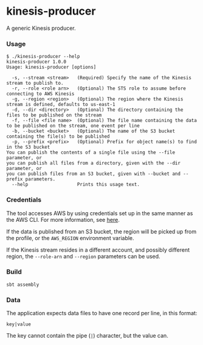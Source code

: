 # kinesis-producer
A generic Kinesis producer.

### Usage

```
$ ./kinesis-producer --help
kinesis-producer 1.0.0
Usage: kinesis-producer [options]

  -s, --stream <stream>   (Required) Specify the name of the Kinesis stream to publish to.
  -r, --role <role arn>   (Optional) The STS role to assume before connecting to AWS Kinesis
  -g, --region <region>   (Optional) The region where the Kinesis stream is defined, defaults to us-east-1
  -d, --dir <directory>   (Optional) The directory containing the files to be published on the stream
  -f, --file <file name>  (Optional) The file name containing the data to be published on the stream, one event per line
  -b, --bucket <bucket>   (Optional) The name of the S3 bucket containing the file(s) to be published
  -p, --prefix <prefix>   (Optional) Prefix for object name(s) to find in the S3 bucket
You can publish the contents of a single file using the --file parameter, or
you can publish all files from a directory, given with the --dir parameter, or
you can publish files from an S3 bucket, given with --bucket and --prefix parameters.
  --help                  Prints this usage text.
```

### Credentials

The tool accesses AWS by using credentials set up in the same manner as the AWS CLI. For more information, see [here](https://docs.aws.amazon.com/cli/latest/userguide/cli-chap-configure.html).

If the data is published from an S3 bucket, the region will be picked up from the profile, or the `AWS_REGION` environment variable.

If the Kinesis stream resides in a different account, and possibly different region, the `--role-arn` and `--region` parameters can be used.

### Build
`sbt assembly`

### Data

The application expects data files to have one record per line, in this format:

`key|value`

The key cannot contain the pipe (`|`) character, but the value can.
